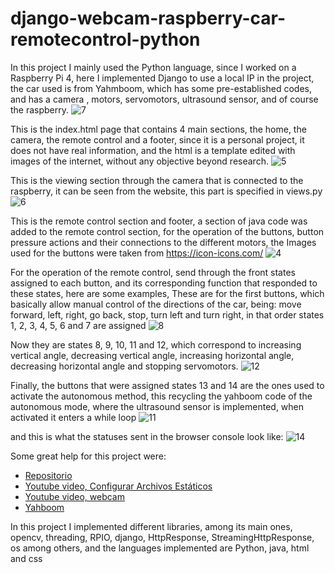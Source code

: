 # django-webcam-raspberry-car-remotecontrol-python
In this project I mainly used the Python language, since I worked on a Raspberry Pi 4, here I implemented Django to use a local IP in the project, the car used is from Yahmboom, which has some pre-established codes, and has a camera , motors, servomotors, ultrasound sensor, and of course the raspberry.
![7](https://github.com/AsogiPaola/django-webcam-raspberry-car-remotecontrol-python/assets/106194428/2c4b0089-9a9c-4b7a-bf78-aee46e5e8c63)

This is the index.html page that contains 4 main sections, the home, the camera, the remote control and a footer, since it is a personal project, it does not have real information, and the html is a template edited with images of the internet, without any objective beyond research.
![5](https://github.com/AsogiPaola/django-webcam-raspberry-car-remotecontrol-python/assets/106194428/46299ac1-3709-4a2f-8bff-89358220ef5c)

This is the viewing section through the camera that is connected to the raspberry, it can be seen from the website, this part is specified in views.py
![6](https://github.com/AsogiPaola/django-webcam-raspberry-car-remotecontrol-python/assets/106194428/bd60faa1-ee3e-4e74-8cbd-6e6e3ea81023)

This is the remote control section and footer, a section of java code was added to the remote control section, for the operation of the buttons, button pressure actions and their connections to the different motors, the Images used for the buttons were taken from https://icon-icons.com/
![4](https://github.com/AsogiPaola/django-webcam-raspberry-car-remotecontrol-python/assets/106194428/a7500de2-1faa-49f8-9ac4-8b44ce4a18a4)


For the operation of the remote control, send through the front states assigned to each button, and its corresponding function that responded to these states, here are some examples, These are for the first buttons, which basically allow manual control of the directions of the car, being:
move forward, left, right, go back, stop, turn left and turn right, in that order states 1, 2, 3, 4, 5, 6 and 7 are assigned
![8](https://github.com/AsogiPaola/django-webcam-raspberry-car-remotecontrol-python/assets/106194428/efdc3393-3cd4-4bc2-abd9-ed4d1aff4cc9)

Now they are states 8, 9, 10, 11 and 12, which correspond to increasing vertical angle, decreasing vertical angle, increasing horizontal angle, decreasing horizontal angle and stopping servomotors.
![12](https://github.com/AsogiPaola/django-webcam-raspberry-car-remotecontrol-python/assets/106194428/a593f5ab-442d-410f-8d98-868e9a3b685a)

Finally, the buttons that were assigned states 13 and 14 are the ones used to activate the autonomous method, this recycling the yahboom code of the autonomous mode, where the ultrasound sensor is implemented, when activated it enters a while loop
![11](https://github.com/AsogiPaola/django-webcam-raspberry-car-remotecontrol-python/assets/106194428/779daaad-20ff-4d37-b26f-afb16d3befb5)

and this is what the statuses sent in the browser console look like:
![14](https://github.com/AsogiPaola/django-webcam-raspberry-car-remotecontrol-python/assets/106194428/df46c3d5-0a6c-4f6c-8039-347a4babb836)

Some great help for this project were:
<ul>
<li><a href="https://github.com/rpi-jefer/control-carrito/tree/master" title="Link title">Repositorio</a> </li>
<li> <a href="https://www.youtube.com/watch?v=TrYHihRlOvM" title="Link title">Youtube video, Configurar Archivos Estáticos </a></li>
<li><a href="https://www.youtube.com/watch?v=xz9MvyKGYio" title="Link title">Youtube video, webcam</a> </li>
<li><a href="http://www.yahboom.net/study/G1-T-PI" title="Link title">Yahboom</a> </li>
  
</ul>

In this project I implemented different libraries, among its main ones, opencv, threading, RPIO, django, HttpResponse, StreamingHttpResponse, os among others, and the languages implemented are Python, java, html and css
